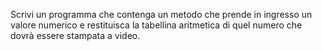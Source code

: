 Scrivi un programma che contenga un metodo che prende in ingresso un valore numerico e restituisca la tabellina aritmetica di quel numero che dovrà essere stampata a video.
